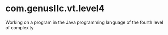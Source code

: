 # com.genusIIc.vt.level4
Working on a program in the Java programming language of the fourth level of complexity
